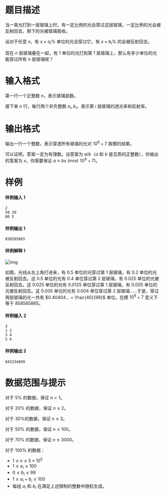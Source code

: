 
# 题目描述

当一束光打到一层玻璃上时，有一定比例的光会穿过这层玻璃，一定比例的光会被反射回去，剩下的光被玻璃吸收。

设对于任意 $x$，有 $x\times a_i\%$ 单位的光会穿过它，有 $x\times b_i\%$ 的会被反射回去。

现在 $n$ 层玻璃叠在一起，有 $1$ 单位的光打到第 $1$ 层玻璃上，那么有多少单位的光能穿过所有 $n$ 层玻璃呢？



# 输入格式

第一行一个正整数 $n$，表示玻璃层数。

接下来 $n$ 行，每行两个非负整数 $a_i,b_i$，表示第 $i$ 层玻璃的透光率和反射率。

# 输出格式

输出一行一个整数，表示穿透所有玻璃的光对 $10^9 + 7$ 取模的结果。

可以证明，答案一定为有理数。设答案为 $a/b$（$a$ 和 $b$ 是互质的正整数），你输出的答案为 $x$，你需要保证 $a\equiv bx \pmod {10^9 + 7}$。


# 样例

#### 样例输入 1

```plain
2
50 20
80 5
```

#### 样例输出 1

```plain
858585865
```

#### 样例解释 1

![img](/source/loj/3093/img/aHR0cHM6Ly9sb2otaW1nLnVweXVuLm1lbmNpLm1lbXNldDAuY24vMjAxOS8wNC8yMS81Y2JjNzRhYmU2YWY1LnBuZw==.png)

如图，光线从左上角打进来，有 $0.5$ 单位的光穿过第 $1$ 层玻璃，有 $0.2$ 单位的光被反射回去。这 $0.5$ 单位的光有 $0.4$ 单位穿过第 $2$ 层玻璃，有 $0.025$ 单位的光被反射回去。这 $0.025$ 单位的光有 $0.0125$ 单位穿过第 $1$ 层玻璃，有 $0.005$ 单位的光被反射回去。这 $0.005$ 单位的光有 $0.004$ 单位穿过第 $2$ 层玻璃……于是，穿过两层玻璃的光一共有 $0.40404... = \frac{40}{99}$ 单位。在模 $10^9+7$ 意义下等于 $858585865$。

#### 样例输入 2

```plain
3
1 2
3 4
5 6
```

#### 样例输出 2

```plain
843334849
```

# 数据范围与提示

对于 $5\%$ 的数据，保证 $n=1$。

对于 $20\%$ 的数据，保证 $n\le 2$。

对于 $30\%$的数据，保证 $n\le 3$。

对于 $50\%$ 的数据，保证 $n\le 100$。

对于 $70\%$ 的数据，保证 $n\le 3000$。

对于 $100\%$ 的数据：
- $1\le n\le 5\times 10^5$
- $1\le a_i \le 100$
- $0\le b_i \le 99$
- $1\le a_i+b_i \le 100$
- 每组 $a_i$ 和 $b_i$ 在满足上述限制的整数中随机生成。

